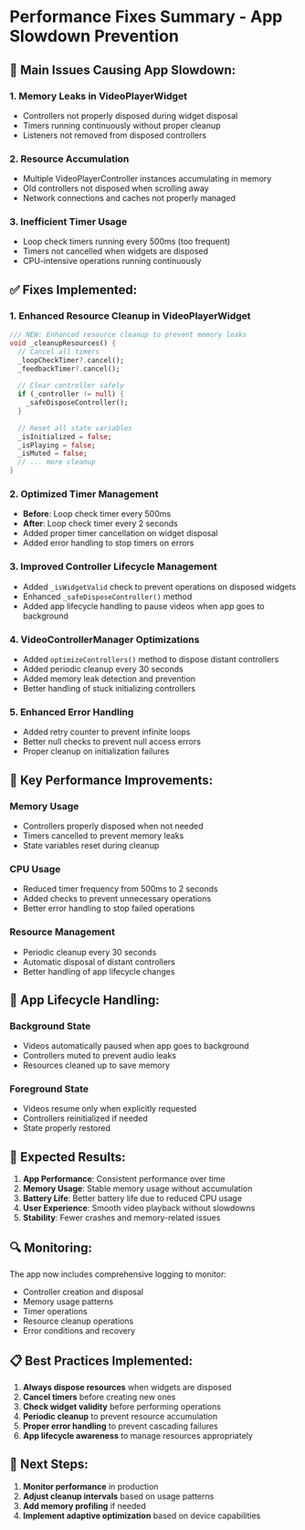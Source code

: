 # Performance Fixes Summary - App Slowdown Prevention

## 🐛 **Main Issues Causing App Slowdown:**

### 1. **Memory Leaks in VideoPlayerWidget**
- Controllers not properly disposed during widget disposal
- Timers running continuously without proper cleanup
- Listeners not removed from disposed controllers

### 2. **Resource Accumulation**
- Multiple VideoPlayerController instances accumulating in memory
- Old controllers not disposed when scrolling away
- Network connections and caches not properly managed

### 3. **Inefficient Timer Usage**
- Loop check timers running every 500ms (too frequent)
- Timers not cancelled when widgets are disposed
- CPU-intensive operations running continuously

## ✅ **Fixes Implemented:**

### 1. **Enhanced Resource Cleanup in VideoPlayerWidget**
```dart
/// NEW: Enhanced resource cleanup to prevent memory leaks
void _cleanupResources() {
  // Cancel all timers
  _loopCheckTimer?.cancel();
  _feedbackTimer?.cancel();
  
  // Clear controller safely
  if (_controller != null) {
    _safeDisposeController();
  }
  
  // Reset all state variables
  _isInitialized = false;
  _isPlaying = false;
  _isMuted = false;
  // ... more cleanup
}
```

### 2. **Optimized Timer Management**
- **Before**: Loop check timer every 500ms
- **After**: Loop check timer every 2 seconds
- Added proper timer cancellation on widget disposal
- Added error handling to stop timers on errors

### 3. **Improved Controller Lifecycle Management**
- Added `_isWidgetValid` check to prevent operations on disposed widgets
- Enhanced `_safeDisposeController()` method
- Added app lifecycle handling to pause videos when app goes to background

### 4. **VideoControllerManager Optimizations**
- Added `optimizeControllers()` method to dispose distant controllers
- Added periodic cleanup every 30 seconds
- Added memory leak detection and prevention
- Better handling of stuck initializing controllers

### 5. **Enhanced Error Handling**
- Added retry counter to prevent infinite loops
- Better null checks to prevent null access errors
- Proper cleanup on initialization failures

## 🔧 **Key Performance Improvements:**

### **Memory Usage**
- Controllers properly disposed when not needed
- Timers cancelled to prevent memory leaks
- State variables reset during cleanup

### **CPU Usage**
- Reduced timer frequency from 500ms to 2 seconds
- Added checks to prevent unnecessary operations
- Better error handling to stop failed operations

### **Resource Management**
- Periodic cleanup every 30 seconds
- Automatic disposal of distant controllers
- Better handling of app lifecycle changes

## 📱 **App Lifecycle Handling:**

### **Background State**
- Videos automatically paused when app goes to background
- Controllers muted to prevent audio leaks
- Resources cleaned up to save memory

### **Foreground State**
- Videos resume only when explicitly requested
- Controllers reinitialized if needed
- State properly restored

## 🚀 **Expected Results:**

1. **App Performance**: Consistent performance over time
2. **Memory Usage**: Stable memory usage without accumulation
3. **Battery Life**: Better battery life due to reduced CPU usage
4. **User Experience**: Smooth video playback without slowdowns
5. **Stability**: Fewer crashes and memory-related issues

## 🔍 **Monitoring:**

The app now includes comprehensive logging to monitor:
- Controller creation and disposal
- Memory usage patterns
- Timer operations
- Resource cleanup operations
- Error conditions and recovery

## 📋 **Best Practices Implemented:**

1. **Always dispose resources** when widgets are disposed
2. **Cancel timers** before creating new ones
3. **Check widget validity** before performing operations
4. **Periodic cleanup** to prevent resource accumulation
5. **Proper error handling** to prevent cascading failures
6. **App lifecycle awareness** to manage resources appropriately

## 🎯 **Next Steps:**

1. **Monitor performance** in production
2. **Adjust cleanup intervals** based on usage patterns
3. **Add memory profiling** if needed
4. **Implement adaptive optimization** based on device capabilities
